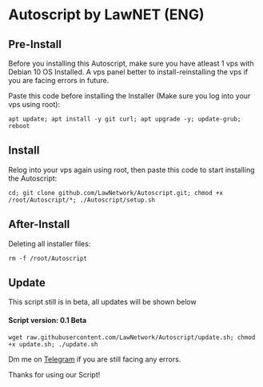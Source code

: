 # Autoscript by LawNET (ENG)

## Pre-Install
Before you installing this Autoscript, make sure you have atleast 1 vps with Debian 10 OS Installed. A vps panel better to install-reinstalling the vps if you are facing errors in future.

Paste this code before installing the Installer (Make sure you log into your vps using root):
```
apt update; apt install -y git curl; apt upgrade -y; update-grub; reboot
```

## Install
Relog into your vps again using root, then paste this code to start installing the Autoscript:
```
cd; git clone github.com/LawNetwork/Autoscript.git; chmod +x /root/Autoscript/*; ./Autoscript/setup.sh
```

## After-Install
Deleting all installer files:
```
rm -f /root/Autoscript
```

## Update
This script still is in beta, all updates will be shown below
#### Script version: 0.1 Beta
```
wget raw.githubusercontent.com/LawNetwork/Autoscript/update.sh; chmod +x update.sh; ./update.sh
```



Dm me on [Telegram](t.me/Law_sky) if you are still facing any errors.

Thanks for using our Script!
